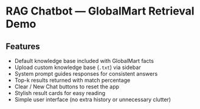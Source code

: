 # RAG Chatbot — GlobalMart Retrieval Demo

## Features

- Default knowledge base included with GlobalMart facts  
- Upload custom knowledge base (`.txt`) via sidebar  
- System prompt guides responses for consistent answers  
- Top-k results returned with match percentage  
- Clear / New Chat buttons to reset the app  
- Stylish result cards for easy reading  
- Simple user interface (no extra history or unnecessary clutter)  
